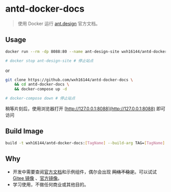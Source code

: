 # antd-docker-docs

> 使用 Docker 运行 [ant.design](https://ant.design/) 官方文档。

## Usage

```bash
docker run --rm -dp 8088:80 --name ant-design-site wxh16144/antd-docker-docs

# docker stop ant-design-site # 停止站点
```

or

```bash
git clone https://github.com/wxh16144/antd-docker-docs \
    && cd antd-docker-docs \
    && docker-compose up -d

# docker-compose down # 停止站点
```

稍等片刻后，使用浏览器打开 [http://127.0.0.1:8088](http://127.0.0.1:8088) 即可访问

## Build Image

```bash
build -t wxh16144/antd-docker-docs:[TagName] --build-arg TAG=[TagName] --build-arg PROXY [ProxyUrl]. # ← 注意这里有个 "."
```

## Why

- 开发中需要查阅[官方文档](https://ant.design/)和示例组件，偶尔会出现 ~~网络不稳定~~。可以试试 [Gitee 镜像](https://ant-design.gitee.io/) 、[官方镜像](https://ant-design.antgroup.com/)。
- 学习使用，不做任何商业或其他目的。
